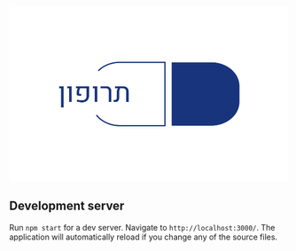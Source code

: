 ![MDB Logo](src\assas\logo.png)

## Development server

Run `npm start` for a dev server. Navigate to `http://localhost:3000/`. The application will automatically reload if you change any of the source files.